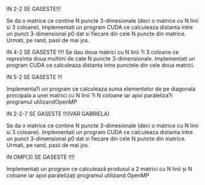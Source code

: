 IN 2-2 SE GASESTE!!!

Se da o matrice ce contine N puncte 3-dimesionale (deci o matrice cu
N linii si 3 coloane). Implementati un program CUDA ce calculeaza distanta
intre un punct 3-dimensional p0 dat si fiecare din cele N puncte din matrice.
Urmati, pe rand, pasii de mai jos.

IN 4-2 SE GASESTE !!!!
Se dau doua matrici cu N linii ?i 3 coloane ce reprezinta doua multimi
de cate N puncte 3-dimensionale. Implementati un program CUDA ce calculeaza
distanta intre punctele din cele doua matrici.

IN 5-2 SE GASESTE !!! 


Implementa?i un program ce calculeaza suma elementelor de pe diagonala
principala a unei matrici cu N linii ?i N coloane iar apoi paraleliza?i
programul utilizandOpenMP



IN 2-2-7 SE GASESTE !!!(VAR GABRIELA)

Se da o matrice ce contine N puncte 3-dimesionale (deci o matrice cu N linii si 3 coloane). Implementati un program CUDA ce calculeaza distanta intre un punct 3-dimensional p0 dat si fiecare din cele N puncte din matrice. Urmati, pe rand, pasii de mai jos.

IN OMP(3) SE GASESTE !!!!

Implementați un program ce calculează produsul a 2 matrici
cu N linii și N coloane iar apoi paralelizați programul utilizand
OpenMP

